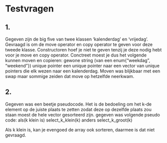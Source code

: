 # Testvragen

## 1.

Gegeven zijn de big five van twee klassen ‘kalenderdag’ en ‘vrijedag’. Gevraagd is om de move operator en copy operator te geven voor deze tweede klasse. Constructoren hoef je niet te geven tenzij je deze nodig hebt voor je move en copy operator.
Conctreet moest je dus het volgende kunnen moven en copieren:
gewone string (van een enum{“weekdag”, “weekend”})
unique pointer
een unique pointer naar een vector van unique pointers die elk wezen naar een kalenderdag.
Moven was blijkbaar met een swap maar sommige zeiden dat move op hetzelfde neerkwam.

## 2.

Gegeven was een beetje pseudocode. Het is de bedoeling om het k-de element op de juiste plaats te zetten zodat deze op dezelfde plaats zou staan moest de hele vector gesorteerd zijn.
gegeven was volgende pseudo code:
als(k klein is)
select_k_klein(k)
anders
select_k_groot(k)

Als k klein is, kan je evengoed de array ook sorteren, daarmee is dat niet gevraagd.
